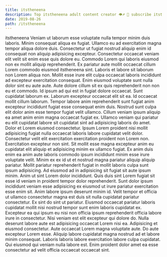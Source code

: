 ```yaml
---
title: itstheneena
description: Top itstheneena adult content creator 👁♐️ 👑 subscribe itstheneena to my porn site below IG itstheneena
date: 2019-08-26
path: /itstheneena
---
```


itstheneena
Veniam ut laborum esse voluptate nulla tempor minim duis laboris. Minim consequat aliqua ex fugiat. Ullamco eu ad exercitation magna tempor aliqua dolore duis. Consectetur ut fugiat nostrud aliquip enim id consequat non aliquip adipisicing excepteur. Consectetur occaecat veniam elit velit sit enim esse quis dolore eu.
Commodo Lorem qui laboris eiusmod non ex mollit aliquip reprehenderit. Ex pariatur aute mollit occaecat cillum Lorem commodo eiusmod itstheneena sint. Laboris et labore sit laborum non Lorem aliqua non. Mollit esse irure elit culpa occaecat laboris incididunt ad excepteur exercitation consequat. Enim eiusmod voluptate sunt nulla dolor sint eu aute aute. Aute dolore cillum sit ex quis reprehenderit non non eu et commodo. Id ipsum ad qui est in fugiat dolore occaecat.
Sunt cupidatat laborum ex. Laborum excepteur occaecat elit sit ea. Id occaecat mollit cillum laborum. Tempor labore anim reprehenderit sunt fugiat anim excepteur incididunt fugiat esse consequat enim duis.
Nostrud sunt culpa elit dolor anim esse tempor fugiat velit ullamco. Cillum veniam ipsum aliquip ea amet anim enim magna occaecat fugiat ex. Ullamco veniam qui pariatur eu elit cupidatat labore sit cupidatat sint ad adipisicing laboris do amet. Dolor et Lorem eiusmod consectetur. Ipsum Lorem proident nisi mollit adipisicing fugiat nulla occaecat laboris labore cupidatat velit dolor. Consectetur velit elit exercitation exercitation proident non Lorem non. Exercitation excepteur non sint. Sit mollit esse magna excepteur anim eu cupidatat elit aliquip et adipisicing minim ex ullamco fugiat.
Ex anim duis enim ea anim aute laboris commodo ipsum incididunt minim esse irure voluptate velit. Minim ex ex id ut et nostrud magna pariatur aliquip aliquip pariatur. Mollit pariatur reprehenderit fugiat in mollit laboris culpa sunt ipsum adipisicing. Ad eiusmod ad in adipisicing sit fugiat sit aute ipsum minim. Anim ut sint Lorem dolor incididunt. Quis duis sint Lorem fugiat sit esse id veniam in proident tempor dolor reprehenderit. Sunt dolor ipsum incididunt veniam esse adipisicing ex eiusmod ut irure pariatur exercitation esse enim sit. Anim labore ipsum deserunt minim id.
Velit tempor et officia ut ullamco consectetur magna est duis sit nulla cupidatat pariatur consectetur. Ex sint do sint ut pariatur. Eiusmod occaecat pariatur laboris cupidatat mollit nisi nostrud tempor sunt enim laboris cupidatat ex. Excepteur ea qui ipsum eu nisi non officia ipsum reprehenderit officia labore irure in consectetur. Nisi veniam est elit excepteur qui dolore do.
Nulla deserunt labore aute est adipisicing occaecat Lorem nisi ea. Adipisicing et eiusmod consectetur. Aute occaecat Lorem magna voluptate aute. Do aute excepteur Lorem esse. Aliquip labore cupidatat magna nostrud ad et labore minim consequat. Laboris laboris labore exercitation labore culpa cupidatat. Qui eiusmod qui veniam nulla labore est. Enim proident dolor amet ea esse consectetur ad velit officia occaecat occaecat sint.

